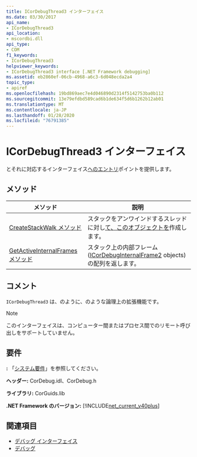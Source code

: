 ```yaml
---
title: ICorDebugThread3 インターフェイス
ms.date: 03/30/2017
api_name:
- ICorDebugThread3
api_location:
- mscordbi.dll
api_type:
- COM
f1_keywords:
- ICorDebugThread3
helpviewer_keywords:
- ICorDebugThread3 interface [.NET Framework debugging]
ms.assetid: eb2860ef-06cb-4968-a6c3-6d048ecda2a4
topic_type:
- apiref
ms.openlocfilehash: 19bd869aec7e4d046890d2314f5142753ba0b112
ms.sourcegitcommit: 13e79efdbd589cad6b1de634f5d6b1262b12ab01
ms.translationtype: MT
ms.contentlocale: ja-JP
ms.lasthandoff: 01/28/2020
ms.locfileid: "76791385"
---
```

# <a name="icordebugthread3-interface"></a>ICorDebugThread3 インターフェイス
とそれに対応するインターフェイス[へのエントリ](icordebugstackwalk-interface.md)ポイントを提供します。  
  
## <a name="methods"></a>メソッド  
  
|メソッド|説明|  
|------------|-----------------|  
|[CreateStackWalk メソッド](icordebugthread3-createstackwalk-method.md)|スタックをアンワインドするスレッドに対し[て、このオブジェクトを](icordebugstackwalk-interface.md)作成します。|  
|[GetActiveInternalFrames メソッド](icordebugthread3-getactiveinternalframes-method.md)|スタック上の内部フレーム ([ICorDebugInternalFrame2](icordebuginternalframe2-interface.md) objects) の配列を返します。|  
  
## <a name="remarks"></a>コメント  
 `ICorDebugThread3` は、のように、のような論理上の拡張機能です。  
  
> [!NOTE]
> このインターフェイスは、コンピューター間またはプロセス間でのリモート呼び出しをサポートしていません。  
  
## <a name="requirements"></a>要件  
 **:** 「[システム要件](../../../../docs/framework/get-started/system-requirements.md)」を参照してください。  
  
 **ヘッダー:** CorDebug.idl、CorDebug.h  
  
 **ライブラリ:** CorGuids.lib  
  
 **.NET Framework のバージョン:** [!INCLUDE[net_current_v40plus](../../../../includes/net-current-v40plus-md.md)]  
  
## <a name="see-also"></a>関連項目

- [デバッグ インターフェイス](debugging-interfaces.md)
- [デバッグ](index.md)
